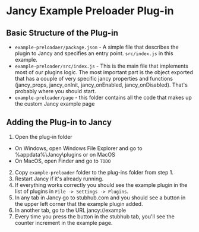 # Jancy Example Preloader Plug-in

## Basic Structure of the Plug-in
- `example-preloadaer/package.json` - A simple file that describes the plugin to Jancy and specifies an entry point. `src/index.js` in this example.
- `example-preloader/src/index.js` - This is the main file that implements most of our plugins logic. The most important part is the object exported that has a couple of very specific jancy properties and functions (jancy_props, jancy_onInit, jancy_onEnabled, jancy_onDisabled). That's probably where you should start.
- `example-preloader/page` - this folder contains all the code that makes up the custom Jancy example page

## Adding the Plug-in to Jancy

1. Open the plug-in folder
  - On Windows, open Windows File Explorer and go to %appdata%\Jancy\plugins or on MacOS
  - On MacOS, open Finder and go to `TODO`
2. Copy `example-preloader` folder to the plug-ins folder from step 1.
3. Restart Jancy if it's already running.
4. If everything works correctly you should see the example plugin in the list of plugins in `File -> Settings -> Plugins`.
5. In any tab in Jancy go to stubhub.com and you should see a button in the upper left corner that the example plugin added.
6. In another tab, go to the URL jancy://example
7. Every time you press the button in the stubhub tab, you'll see the counter increment in the example page.
